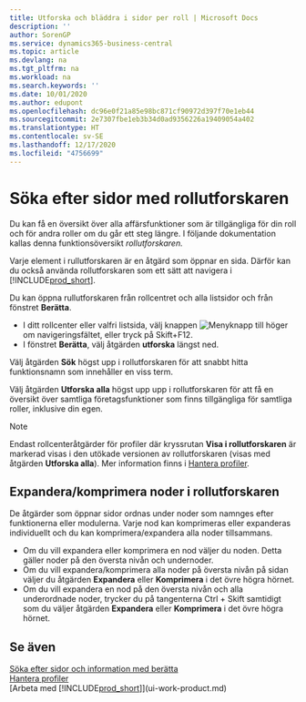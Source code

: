 ```yaml
---
title: Utforska och bläddra i sidor per roll | Microsoft Docs
description: ''
author: SorenGP
ms.service: dynamics365-business-central
ms.topic: article
ms.devlang: na
ms.tgt_pltfrm: na
ms.workload: na
ms.search.keywords: ''
ms.date: 10/01/2020
ms.author: edupont
ms.openlocfilehash: dc96e0f21a85e98bc871cf90972d397f70e1eb44
ms.sourcegitcommit: 2e7307fbe1eb3b34d0ad9356226a19409054a402
ms.translationtype: HT
ms.contentlocale: sv-SE
ms.lasthandoff: 12/17/2020
ms.locfileid: "4756699"
---
```

# <a name="finding-pages-with-the-role-explorer"></a>Söka efter sidor med rollutforskaren
Du kan få en översikt över alla affärsfunktioner som är tillgängliga för din roll och för andra roller om du går ett steg längre. I följande dokumentation kallas denna funktionsöversikt *rollutforskaren.*

Varje element i rullutforskaren är en åtgärd som öppnar en sida. Därför kan du också använda rollutforskaren som ett sätt att navigera i [!INCLUDE[prod_short](includes/prod_short.md)].

Du kan öppna rullutforskaren från rollcentret och alla listsidor och från fönstret **Berätta**.

- I ditt rollcenter eller valfri listsida, välj knappen ![Menyknapp](media/ui_menu_button.png "Menyknapp") till höger om navigeringsfältet, eller tryck på Skift+F12.
- I fönstret **Berätta**, välj åtgärden **utforska** längst ned.

Välj åtgärden **Sök** högst upp i rollutforskaren för att snabbt hitta funktionsnamn som innehåller en viss term.

Välj åtgärden **Utforska alla** högst upp upp i rollutforskaren för att få en översikt över samtliga företagsfunktioner som finns tillgängliga för samtliga roller, inklusive din egen.

> [!NOTE]
> Endast rollcenteråtgärder för profiler där kryssrutan **Visa i rollutforskaren** är markerad visas i den utökade versionen av rollutforskaren (visas med åtgärden **Utforska alla**). Mer information finns i [Hantera profiler](admin-users-profiles-roles.md).

## <a name="to-expandcollapse-nodes-on-the-role-explorer"></a>Expandera/komprimera noder i rollutforskaren
De åtgärder som öppnar sidor ordnas under noder som namnges efter funktionerna eller modulerna. Varje nod kan komprimeras eller expanderas individuellt och du kan komprimera/expandera alla noder tillsammans.

- Om du vill expandera eller komprimera en nod väljer du noden. Detta gäller noder på den översta nivån och undernoder.
- Om du vill expandera/komprimera alla noder på översta nivån på sidan väljer du åtgärden **Expandera** eller **Komprimera** i det övre högra hörnet.
- Om du vill expandera en nod på den översta nivån och alla underordnade noder, trycker du på tangenterna Ctrl + Skift samtidigt som du väljer åtgärden **Expandera** eller **Komprimera** i det övre högra hörnet.

## <a name="see-also"></a>Se även
[Söka efter sidor och information med berätta](ui-search.md)  
[Hantera profiler](admin-users-profiles-roles.md)  
[Arbeta med [!INCLUDE[prod_short](includes/prod_short.md)]](ui-work-product.md)
